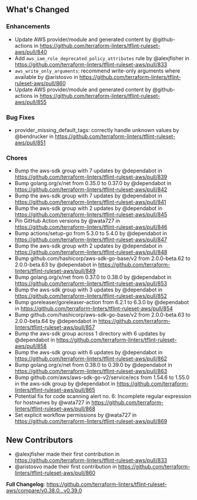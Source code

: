 ## What's Changed

### Enhancements
* Update AWS provider/module and generated content by @github-actions in https://github.com/terraform-linters/tflint-ruleset-aws/pull/840
* Add `aws_iam_role_deprecated_policy_attributes` rule by @alexjfisher in https://github.com/terraform-linters/tflint-ruleset-aws/pull/833
* `aws_write_only_arguments`: recommend write-only arguments where available by @aristosvo in https://github.com/terraform-linters/tflint-ruleset-aws/pull/860
* Update AWS provider/module and generated content by @github-actions in https://github.com/terraform-linters/tflint-ruleset-aws/pull/855

### Bug Fixes
* provider_missing_default_tags: correctly handle unknown values by @bendrucker in https://github.com/terraform-linters/tflint-ruleset-aws/pull/851

### Chores
* Bump the aws-sdk group with 7 updates by @dependabot in https://github.com/terraform-linters/tflint-ruleset-aws/pull/839
* Bump golang.org/x/net from 0.35.0 to 0.37.0 by @dependabot in https://github.com/terraform-linters/tflint-ruleset-aws/pull/842
* Bump the aws-sdk group with 7 updates by @dependabot in https://github.com/terraform-linters/tflint-ruleset-aws/pull/841
* Bump the aws-sdk group with 2 updates by @dependabot in https://github.com/terraform-linters/tflint-ruleset-aws/pull/845
* Pin GitHub Action versions by @wata727 in https://github.com/terraform-linters/tflint-ruleset-aws/pull/846
* Bump actions/setup-go from 5.3.0 to 5.4.0 by @dependabot in https://github.com/terraform-linters/tflint-ruleset-aws/pull/847
* Bump the aws-sdk group with 2 updates by @dependabot in https://github.com/terraform-linters/tflint-ruleset-aws/pull/848
* Bump github.com/hashicorp/aws-sdk-go-base/v2 from 2.0.0-beta.62 to 2.0.0-beta.63 by @dependabot in https://github.com/terraform-linters/tflint-ruleset-aws/pull/849
* Bump golang.org/x/net from 0.37.0 to 0.38.0 by @dependabot in https://github.com/terraform-linters/tflint-ruleset-aws/pull/853
* Bump the aws-sdk group with 3 updates by @dependabot in https://github.com/terraform-linters/tflint-ruleset-aws/pull/852
* Bump goreleaser/goreleaser-action from 6.2.1 to 6.3.0 by @dependabot in https://github.com/terraform-linters/tflint-ruleset-aws/pull/854
* Bump github.com/hashicorp/aws-sdk-go-base/v2 from 2.0.0-beta.63 to 2.0.0-beta.64 by @dependabot in https://github.com/terraform-linters/tflint-ruleset-aws/pull/857
* Bump the aws-sdk group across 1 directory with 6 updates by @dependabot in https://github.com/terraform-linters/tflint-ruleset-aws/pull/858
* Bump the aws-sdk group with 6 updates by @dependabot in https://github.com/terraform-linters/tflint-ruleset-aws/pull/862
* Bump golang.org/x/net from 0.38.0 to 0.39.0 by @dependabot in https://github.com/terraform-linters/tflint-ruleset-aws/pull/863
* Bump github.com/aws/aws-sdk-go-v2/service/ecs from 1.54.6 to 1.55.0 in the aws-sdk group by @dependabot in https://github.com/terraform-linters/tflint-ruleset-aws/pull/865
* Potential fix for code scanning alert no. 6: Incomplete regular expression for hostnames by @wata727 in https://github.com/terraform-linters/tflint-ruleset-aws/pull/868
* Set explicit workflow permissions by @wata727 in https://github.com/terraform-linters/tflint-ruleset-aws/pull/869

## New Contributors
* @alexjfisher made their first contribution in https://github.com/terraform-linters/tflint-ruleset-aws/pull/833
* @aristosvo made their first contribution in https://github.com/terraform-linters/tflint-ruleset-aws/pull/860

**Full Changelog**: https://github.com/terraform-linters/tflint-ruleset-aws/compare/v0.38.0...v0.39.0
